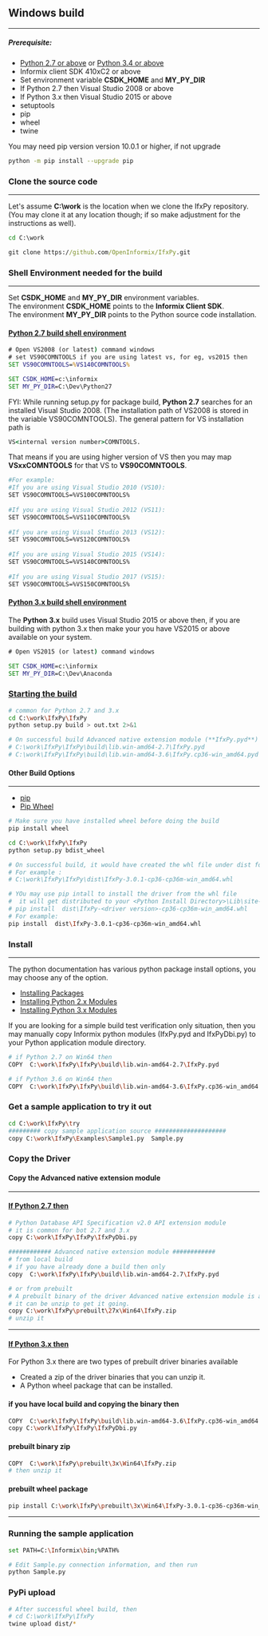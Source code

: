 ## Windows build
----------------
##### Prerequisite:
* [Python 2.7 or above](https://www.python.org/downloads/) or [Python 3.4 or above](https://www.python.org/downloads/)
* Informix client SDK 410xC2 or above
* Set environment variable **CSDK_HOME** and **MY_PY_DIR**
* If Python 2.7 then Visual Studio 2008 or above
* If Python 3.x then Visual Studio 2015 or above
* setuptools
* pip
* wheel
* twine

You may need pip version version 10.0.1 or higher, if not upgrade
```bash
python -m pip install --upgrade pip
```

### Clone the source code
-------------------------
Let's assume **C:\work** is the location when we clone the IfxPy repository.  
(You may clone it at any location though; if so make adjustment for the instructions as well).

```bat
cd C:\work

git clone https://github.com/OpenInformix/IfxPy.git
```

### Shell Environment needed for the build
-------------------------------------------
Set **CSDK_HOME** and **MY_PY_DIR** environment variables.  
The environment **CSDK_HOME** points to the **Informix Client SDK**.   
The environment **MY_PY_DIR** points to the Python source code installation.  

#### [Python 2.7 build shell environment](LocalBuildWindows.md)
```bat
# Open VS2008 (or latest) command windows
# set VS90COMNTOOLS if you are using latest vs, for eg, vs2015 then
SET VS90COMNTOOLS=%VS140COMNTOOLS%

SET CSDK_HOME=c:\informix
SET MY_PY_DIR=C:\Dev\Python27
```


FYI: 
While running setup.py for package build, **Python 2.7** searches for an installed Visual Studio 2008. (The installation path of VS2008 is stored in the variable VS90COMNTOOLS). The general pattern for VS installation path is 
```bat 
VS<internal version number>COMNTOOLS.  
```
That means if you are using higher version of VS then you may map **VSxxCOMNTOOLS** for that VS to **VS90COMNTOOLS**.  

```bash
#For example:   
#If you are using Visual Studio 2010 (VS10):  
SET VS90COMNTOOLS=%VS100COMNTOOLS%
  
#If you are using Visual Studio 2012 (VS11):   
SET VS90COMNTOOLS=%VS110COMNTOOLS%
  
#If you are using Visual Studio 2013 (VS12):   
SET VS90COMNTOOLS=%VS120COMNTOOLS%
  
#If you are using Visual Studio 2015 (VS14):   
SET VS90COMNTOOLS=%VS140COMNTOOLS%
  
#If you are using Visual Studio 2017 (VS15):   
SET VS90COMNTOOLS=%VS150COMNTOOLS%
```

#### [Python 3.x build shell environment](#)
The **Python 3.x** build uses Visual Studio 2015 or above then, if you are building with python 3.x then make your you have VS2015 or above available on your system.
```bat
# Open VS2015 (or latest) command windows

SET CSDK_HOME=c:\informix
SET MY_PY_DIR=C:\Dev\Anaconda

```

### [Starting the build](#) 
```bash
# common for Python 2.7 and 3.x
cd C:\work\IfxPy\IfxPy
python setup.py build > out.txt 2>&1

# On successful build Advanced native extension module (**IfxPy.pyd**) should have built, and it is
# C:\work\IfxPy\IfxPy\build\lib.win-amd64-2.7\IfxPy.pyd
# C:\work\IfxPy\IfxPy\build\lib.win-amd64-3.6\IfxPy.cp36-win_amd64.pyd
```


#### Other Build Options
-------------------------
* [pip](https://pip.pypa.io/en/stable/reference/)
* [Pip Wheel](https://pip.pypa.io/en/stable/reference/pip_wheel/)

```bash
# Make sure you have installed wheel before doing the build
pip install wheel

cd C:\work\IfxPy\IfxPy
python setup.py bdist_wheel

# On successful build, it would have created the whl file under dist folder. 
# For example : 
# C:\work\IfxPy\IfxPy\dist\IfxPy-3.0.1-cp36-cp36m-win_amd64.whl

# YOu may use pip intall to install the driver from the whl file
#  it will get distributed to your <Python Install Directory>\Lib\site-packages\
# pip install  dist\IfxPy-<driver version>-cp36-cp36m-win_amd64.whl
# For example:
pip install  dist\IfxPy-3.0.1-cp36-cp36m-win_amd64.whl
```


### Install
-----------
The python documentation has various python package install options, you may choose any of the option.
* [Installing Packages](https://packaging.python.org/tutorials/installing-packages/)
* [Installing Python 2.x Modules](https://docs.python.org/2/install/index.html)
* [Installing Python 3.x Modules](https://docs.python.org/3/install/index.html)  

If you are looking for a simple build test verification only situation, then you may manually copy Informix python modules (IfxPy.pyd and IfxPyDbi.py) to your Python application module directory. 
```bash
# if Python 2.7 on Win64 then
COPY  C:\work\IfxPy\IfxPy\build\lib.win-amd64-2.7\IfxPy.pyd

# if Python 3.6 on Win64 then
COPY  C:\work\IfxPy\IfxPy\build\lib.win-amd64-3.6\IfxPy.cp36-win_amd64.pyd
```

### Get a sample application to try it out
```bash
cd C:\work\IfxPy\try
######### copy sample application source ####################
copy C:\work\IfxPy\Examples\Sample1.py  Sample.py
```

### Copy the Driver

#### Copy the Advanced native extension module
---
#### [If Python 2.7 then](#)
```bash
# Python Database API Specification v2.0 API extension module
# it is common for bot 2.7 and 3.x
copy C:\work\IfxPy\IfxPy\IfxPyDbi.py

############ Advanced native extension module ############
# from local build
# if you have already done a build then only
copy  C:\work\IfxPy\IfxPy\build\lib.win-amd64-2.7\IfxPy.pyd

# or from prebuilt
# A prebuilt binary of the driver Advanced native extension module is available
# it can be unzip to get it going.
copy C:\work\IfxPy\prebuilt\27x\Win64\IfxPy.zip
# unzip it
```

---
#### [If Python 3.x then](#)
For Python 3.x there are two types of prebuilt driver binaries available
* Created a zip of the driver binaries that you can unzip it. 
* A Python wheel package that can be installed. 

#### if you have local build and copying the binary then
```bash
COPY  C:\work\IfxPy\IfxPy\build\lib.win-amd64-3.6\IfxPy.cp36-win_amd64.pyd
copy C:\work\IfxPy\IfxPy\IfxPyDbi.py
```

#### prebuilt binary zip
```bash
COPY  C:\work\IfxPy\prebuilt\3x\Win64\IfxPy.zip
# then unzip it
```

#### prebuilt wheel package
```bash
pip install C:\work\IfxPy\prebuilt\3x\Win64\IfxPy-3.0.1-cp36-cp36m-win_amd64.whl
```

---
### Running the sample application
```bash
set PATH=C:\Informix\bin;%PATH%

# Edit Sample.py connection information, and then run
python Sample.py
```


### PyPi upload
```bash
# After successful wheel build, then 
# cd C:\work\IfxPy\IfxPy
twine upload dist/*
```
